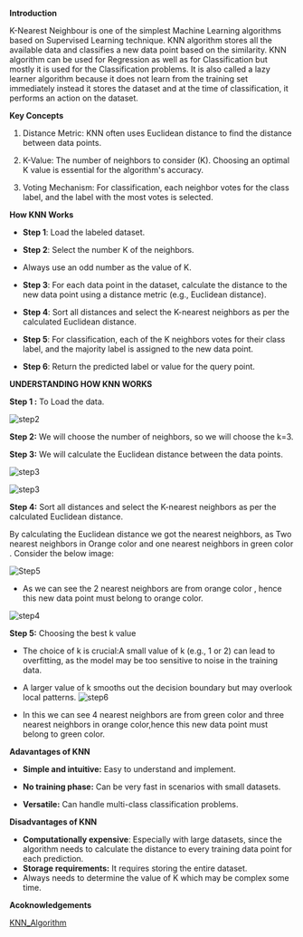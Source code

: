 **Introduction**

K-Nearest Neighbour is one of the simplest Machine Learning algorithms based on Supervised Learning technique. KNN algorithm stores all the available data and classifies a new data point based on the similarity. KNN algorithm can be used for Regression as well as for Classification but mostly it is used for the Classification problems. It is also called a lazy learner algorithm because it does not learn from the training set immediately instead it stores the dataset and at the time of classification, it performs an action on the dataset.

**Key Concepts** 

1.	Distance Metric: KNN often uses Euclidean distance to find the distance between data points.
   
3.	K-Value: The number of neighbors to consider (K). Choosing an optimal K value is essential for the algorithm's accuracy.
    
5.	Voting Mechanism: For classification, each neighbor votes for the class label, and the label with the most votes is selected.

**How KNN Works**

- **Step 1**: Load the labeled dataset.

- 	**Step 2**: Select the number K of the neighbors.
- 	Always use an odd number as the value of K.

- **Step 3**: For each data point in the dataset, calculate the distance to the new data point using a distance metric (e.g., Euclidean distance).

- **Step 4**: Sort all distances and select the K-nearest neighbors as per the calculated Euclidean distance.

- **Step 5**: For classification, each of the K neighbors votes for their class label, and the majority label is assigned to the new data point.

- **Step 6**: Return the predicted label or value for the query point.

**UNDERSTANDING HOW KNN WORKS**

**Step 1 :** To Load the data.

![step2](https://github.com/user-attachments/assets/1c777c73-fe57-4d30-a9ed-ab6807a9ad34)


**Step 2:** We will choose the number of neighbors, so we will choose the k=3.

**Step 3:** We will calculate the Euclidean distance between the data points. 

![step3](https://github.com/user-attachments/assets/2ceb6256-4331-4176-b0cf-1758b9aec764)

​![step3](https://github.com/user-attachments/assets/22e756cf-61bc-4ddc-99d6-fd4a0b0a008f)

**Step 4:** Sort all distances and select the K-nearest neighbors as per the calculated Euclidean distance.

By calculating the Euclidean distance we got the nearest neighbors, as Two nearest neighbors in Orange  color and one nearest neighbors in green color . Consider the below image:

![Step5](https://github.com/user-attachments/assets/507f4225-df39-41ff-a0a5-8a5b8f49d7f0)

-  As we can see the 2 nearest neighbors are from  orange color , hence this new data point must belong to orange color.

![step4](https://github.com/user-attachments/assets/2d692009-7866-4c09-a428-8050e3852062)

**Step 5:** Choosing the best k value
- The choice of k is crucial:A small value of k (e.g., 1 or 2) can lead to overfitting, as the model may be too sensitive to noise in the training data.

- A larger value of k smooths out the decision boundary but may overlook local patterns.
 ![step6](https://github.com/user-attachments/assets/739d183e-9b6a-4454-b54e-e6f1b728d054)
- In this we can see 4 nearest neighbors are from green color and three nearest neighbors in orange color,hence this new data point must belong to green color.

**Adavantages of KNN**

- **Simple and intuitive:** Easy to understand and implement.

- **No training phase:** Can be very fast in scenarios with small datasets.

- **Versatile:** Can handle multi-class classification problems.

**Disadvantages of KNN**

- **Computationally expensive**: Especially with large datasets, since the algorithm needs to calculate the distance to every training data point for each prediction.
- **Storage requirements:** It requires storing the entire dataset.
- Always needs to determine the value of K which may be complex some time.


**Acoknowledgements**

[KNN_Algorithm](https://www.javatpoint.com/k-nearest-neighbor-algorithm-for-machine-learning)











